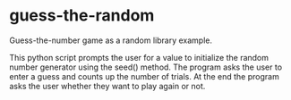 # guess-the-random
Guess-the-number game as a random library example.

This python script prompts the user for a value to initialize the random number generator using the seed() method. 
The program asks the user to enter a guess and counts up the number of trials. At the end the program asks the user whether they want to play again or not.
